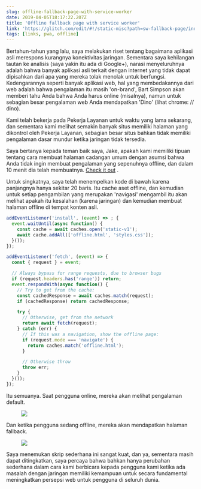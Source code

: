 ```yaml
---
slug: offline-fallback-page-with-service-worker
date: 2019-04-05T18:17:22.207Z
title: 'Offline fallback page with service worker'
link: 'https://glitch.com/edit/#!/static-misc?path=sw-fallback-page/index.html:6:9'
tags: [links, pwa, offline]
---
```

Bertahun-tahun yang lalu, saya melakukan riset tentang bagaimana aplikasi asli merespons kurangnya konektivitas jaringan. Sementara saya kehilangan tautan ke analisis (saya yakin itu ada di Google+), narasi menyeluruhnya adalah bahwa banyak aplikasi asli terkait dengan internet yang tidak dapat dipisahkan dari apa yang mereka tolak menolak untuk berfungsi. Kedengarannya seperti banyak aplikasi web, hal yang membedakannya dari web adalah bahwa pengalaman itu masih &#39;on-brand&#39;, Bart Simpson akan memberi tahu Anda bahwa Anda harus online (misalnya), namun untuk sebagian besar pengalaman web Anda mendapatkan &#39;Dino&#39; (lihat chrome: // dino).

Kami telah bekerja pada Pekerja Layanan untuk waktu yang lama sekarang, dan sementara kami melihat semakin banyak situs memiliki halaman yang dikontrol oleh Pekerja Layanan, sebagian besar situs bahkan tidak memiliki pengalaman dasar mundur ketika jaringan tidak tersedia.

Saya bertanya kepada teman baik saya, Jake, apakah kami memiliki tipuan tentang cara membuat halaman cadangan umum dengan asumsi bahwa Anda tidak ingin membuat pengalaman yang sepenuhnya offline, dan dalam 10 menit dia telah membuatnya. [Check it out](https://glitch.com/edit/#!/static-misc?path=sw-fallback-page/sw.js:6:9) .

Untuk singkatnya, saya telah menempelkan kode di bawah karena panjangnya hanya sekitar 20 baris. Itu cache aset offline, dan kemudian untuk setiap pengambilan yang merupakan &#39;navigasi&#39; mengambil itu akan melihat apakah itu kesalahan (karena jaringan) dan kemudian membuat halaman offline di tempat konten asli.

```JavaScript
addEventListener('install', (event) => ; {
  event.waitUntil(async function() {
    const cache = await caches.open('static-v1');
    await cache.addAll(['offline.html', 'styles.css']);
  }());
});

addEventListener('fetch', (event) => {
  const { request } = event;

  // Always bypass for range requests, due to browser bugs
  if (request.headers.has('range')) return;
  event.respondWith(async function() {
    // Try to get from the cache:
    const cachedResponse = await caches.match(request);
    if (cachedResponse) return cachedResponse;

    try {
      // Otherwise, get from the network
      return await fetch(request);
    } catch (err) {
      // If this was a navigation, show the offline page:
      if (request.mode === 'navigate') {
        return caches.match('offline.html');
      }

      // Otherwise throw
      throw err;
    }
  }());
});
```

Itu semuanya. Saat pengguna online, mereka akan melihat pengalaman default.

<figure><img src="/images/2019-04-05-offline-fallback-page-with-service-woker.jpeg"></figure>

Dan ketika pengguna sedang offline, mereka akan mendapatkan halaman fallback.

<figure><img src="/images/2019-04-05-offline-fallback-page-with-service-worker-1.jpeg"></figure>

Saya menemukan skrip sederhana ini sangat kuat, dan ya, sementara masih dapat ditingkatkan, saya percaya bahwa bahkan hanya perubahan sederhana dalam cara kami berbicara kepada pengguna kami ketika ada masalah dengan jaringan memiliki kemampuan untuk secara fundamental meningkatkan persepsi web untuk pengguna di seluruh dunia.


